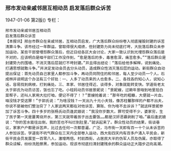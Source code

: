 ### 邢市发动亲戚邻居互相动员  启发落后群众诉苦

1947-01-06
第2版()
专栏：

    邢市发动亲戚邻居互相动员
    启发落后群众诉苦
    【本报讯】邢台市群众在亲戚邻居，互相动员启发，广大落后群众纷纷卷入彻底摧毁封建的诉苦清算斗争。该市经过一年群运，曾取得很大成绩，但封建势力尚未彻底打垮，大批落后群众未参加运动，某些干部曾埋怨群众落后，但近日经各区大会讨论，大家一致认识到光埋怨群众落后是不对的，应该明白是咱干部们工作没作到，“愈是落后的多，毒害愈深，痛苦愈多。”“落后群众是封建势力的围墙，不消灭落后层就打不垮封建。”并且得出结论：“落后给他多解释，说到痛处、打通思想就敢斗争。”并决定发动会员去分头动员，造成群众性消灭落后层的运动。新街群众自动提出保证：首先动员自己家里人都参加斗争，再动员同院住的和邻居，每人至少动员一个人。石成林并说明这个办法有三个好处：一、人多了动员来的人也愈多。二、各找各的知心人，说知心话，容易找到病根，打到痛处。三、本家、邻居住得近、谈得多，对象就能转变快。学道街老太太于郭氏为动员访苦，饭也忘了吃。小柱妈动员邻居景妮说：“景妮嫂，过赖年景咱到地里拾白菜帮子，还叫人家用大拉打咱，便记不得了！？”景嫂抢着说：“那年吃的粗糠，大便就一片血，咱没钱才受这罪！”于郭氏说：“为啥没钱？一天出九十元小夫钱，像苏柱馨那样的户都不出夫，你说不是被他们整治穷了？人家这两天都在对他诉苦、算账、你为啥不去诉诉？”就这样景妮参加了诉苦斗争。四十多岁的张杨氏动员逢武娘说：“我没你岁数大，罪可受得不少，婆家穷，生了孩子第一天是蔓菁烧开水，第三天就带着孩子出去要饭……都是汉奸恶霸剥削了咱。”最后逢武娘说：“你的苦水能往出倒，我的苦也不叫烂到肚里，”就诉起来了。群众性动员的结果，街谈巷议，家家户户都是诉苦声，比过去任何一次都普遍，广泛，马市街一天即有百一十个从未诉苦的人参加诉苦。学道街不吭气群众在三天内全部卷入运动，西大街四天内有百多户涌入平民会，新街平民会员发展至一百零八人，激增两倍。村前西街，占居民大半的伪军人员及伪属，亦取得了群众谅解，纷纷洗脸擦黑，参加运动。现该市彻底扫清封建残余的群众运动正大踏步迈向高潮。
